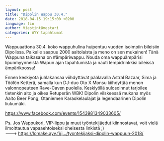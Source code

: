 ```yaml
---
layout: post
title: "Dipolin Wappu 30.4."
date: 2018-04-15 19:15:00 +0200
language: fin
author: Viestintämestari
categories: AYY tapahtumat
---
```

Wappuaattona 30.4. koko wappuhulina huipentuu vuoden isoimpiin bileisiin Dipolissa. Paikalle saapuu 2000 aaltolaista ja meno on sen mukainen! Tänä Wappuna taikasana on #ämpäriwappu. Nouda oma wappuämpärisi lipunmyynneistä Wapun ajan tapahtumista ja nauti lempidrinkkisi bileissä ämpärikoossa!

Ennen keskiyötä juhlakansaa viihdyttävät päälavalla Astral Bazaar, Sima ja Töölön Ketterä, samalla kun DJ-duo Oto X Monsu kiihdyttää menon valonnopeuteen Rave-Caven puolella. Keskiyöllä sulosoinnut tarjoilee tietenkin aito ja oikea Retuperän WBK! Dipolin vilskeessä mukana myös Aalto Beer Pong, Otaniemen Karaokelaulajat ja legendaarinen Dipolin liukumäki.

<https://www.facebook.com/events/1543981349033605/>

Ps. Jos Wappukori, VIP-lippu ja muut työntekijäedut kiinnostavat, voit vielä ilmoittautua vapaaehtoiseksi oheisesta linkistä ;) <br>
---> <https://lomake.ayy.fi/j…/tyontekijaksi-dipolin-wappuun-2018/>